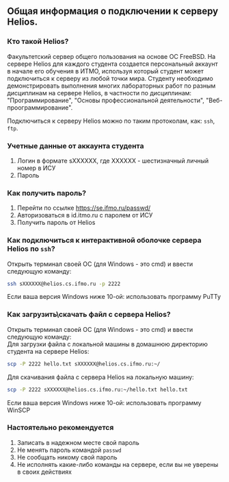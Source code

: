 ## Общая информация о подключении к серверу Helios.

### Кто такой Helios?  
Факультетский сервер общего пользования на основе ОС FreeBSD. На сервере Helios для каждого студента создается
персональный аккаунт в начале его обучения в ИТМО, используя который студент может подключиться к серверу из
любой точки мира. Студенту необходимо демонстрировать выполнения многих лабораторных работ по разным дисциплинам
на сервере Helios, в частности по дисциплинам: "Программирование", "Основы профессиональной деятельности",
"Веб-проограммирование".

Подключиться к серверу Helios можно по таким протоколам, как: `ssh`, `ftp`.

### Учетные данные от аккаунта студента
1. Логин в формате sXXXXXX, где XXXXXX - шестизначный личный номер в ИСУ
2. Пароль

### Как получить пароль?
1. Перейти по ссылке https://se.ifmo.ru/passwd/
2. Авторизоваться в id.itmo.ru с паролем от ИСУ
3. Получить пароль от Helios

### Как подключиться к интерактивной оболочке сервера Helios по `ssh`?  
Открыть терминал своей ОС (для Windows - это cmd) и ввести следующую команду:
```bash
ssh sXXXXXX@helios.cs.ifmo.ru -p 2222
```

Если ваша версия Windows ниже 10-ой: использовать программу PuTTy

### Как загрузить\скачать файл с сервера Helios?  
Открыть терминал своей ОС (для Windows - это cmd) и ввести следующую команду:  
Для загрузки файла с локальной машины в домашнюю директорию студента на сервере Helios:
```bash
scp -P 2222 hello.txt sXXXXXX@helios.cs.ifmo.ru:~/
```
Для скачивания файла с сервера Helios на локальную машину:
```bash
scp -P 2222 sXXXXXX@helios.cs.ifmo.ru:~/hello.txt hello.txt
```

Если ваша версия Windows ниже 10-ой: использовать программу WinSCP

### Настоятельно рекомендуется
1. Записать в надежном месте свой пароль
2. Не менять пароль командой `passwd`
3. Не сообщать никому свой пароль
4. Не исполнять какие-либо команды на сервере, если вы не уверены в своих действиях